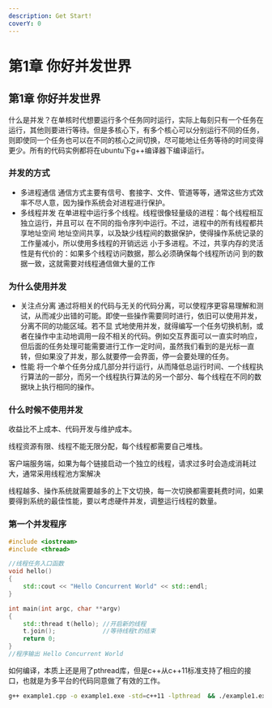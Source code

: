 ```yaml
---
description: Get Start!
coverY: 0
---
```


# 第1章 你好并发世界

## 第1章 你好并发世界

什么是并发？在单核时代想要运行多个任务同时运行，实际上每刻只有一个任务在运行，其他则要进行等待。但是多核心下，有多个核心可以分别运行不同的任务，则即使同一个任务也可以在不同的核心之间切换，尽可能地让任务等待的时间变得更少。所有的代码实例都将在ubuntu下g++编译器下编译运行。

### 并发的方式

* 多进程通信 通信方式主要有信号、套接字、文件、管道等等，通常这些方式效率不尽人意，因为操作系统会对进程进行保护。
* 多线程并发 在单进程中运行多个线程。线程很像轻量级的进程：每个线程相互独立运行，并且可以 在不同的指令序列中运行。不过，进程中的所有线程都共享地址空间 地址空间共享，以及缺少线程间的数据保护，使得操作系统记录的工作量减小，所以使用多线程的开销远远 小于多进程。不过，共享内存的灵活性是有代价的：如果多个线程访问数据，那么必须确保每个线程所访问 到的数据一致，这就需要对线程通信做大量的工作

### 为什么使用并发

* 关注点分离 通过将相关的代码与无关的代码分离，可以使程序更容易理解和测 试，从而减少出错的可能。即使一些操作需要同时进行，依旧可以使用并发，分离不同的功能区域。若不显 式地使用并发，就得编写一个任务切换机制，或者在操作中主动地调用一段不相关的代码。例如交互界面可以一直实时响应，但后面的任务处理可能需要进行工作一定时间，虽然我们看到的是光标一直转，但如果没了并发，那么就要停一会界面，停一会要处理的任务。
* 性能 将一个单个任务分成几部分并行运行，从而降低总运行时间、一个线程执行算法的一部分，而另一个线程执行算法的另一个部分、每个线程在不同的数据块上执行相同的操作。

### 什么时候不使用并发

收益比不上成本、代码开发与维护成本。

线程资源有限、线程不能无限分配，每个线程都需要自己堆栈。

客户端服务端，如果为每个链接启动一个独立的线程，请求过多时会造成消耗过大，通常采用线程池方案解决

线程越多、操作系统就需要越多的上下文切换，每一次切换都需要耗费时间，如果要得到系统的最佳性能，要以考虑硬件并发，调整运行线程的数量。

### 第一个并发程序

```cpp
#include <iostream>
#include <thread>

//线程任务入口函数
void hello()
{
    std::cout << "Hello Concurrent World" << std::endl;
}

int main(int argc, char **argv)
{
    std::thread t(hello); //开启新的线程
    t.join();             //等待线程t的结束
    return 0;
}
//程序输出 Hello Concurrent World
```

如何编译，本质上还是用了pthread库，但是c++从c++11标准支持了相应的接口，也就是为多平台的代码同意做了有效的工作。

```bash
g++ example1.cpp -o example1.exe -std=c++11 -lpthread  && ./example1.exe
```
